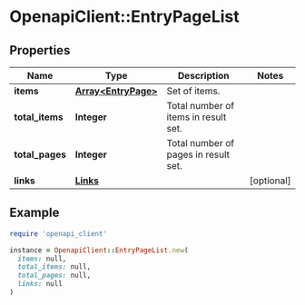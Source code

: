 # OpenapiClient::EntryPageList

## Properties

| Name | Type | Description | Notes |
| ---- | ---- | ----------- | ----- |
| **items** | [**Array&lt;EntryPage&gt;**](EntryPage.md) | Set of items. |  |
| **total_items** | **Integer** | Total number of items in result set. |  |
| **total_pages** | **Integer** | Total number of pages in result set. |  |
| **links** | [**Links**](Links.md) |  | [optional] |

## Example

```ruby
require 'openapi_client'

instance = OpenapiClient::EntryPageList.new(
  items: null,
  total_items: null,
  total_pages: null,
  links: null
)
```


